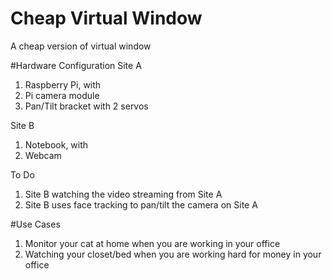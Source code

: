 # Cheap Virtual Window
A cheap version of virtual window

#Hardware Configuration
Site A

1. Raspberry Pi, with
  1. Pi camera module
  2. Pan/Tilt bracket with 2 servos

Site B

1. Notebook, with
  1. Webcam

To Do

1. Site B watching the video streaming from Site A
2. Site B uses face tracking to pan/tilt the camera on Site A

#Use Cases

1. Monitor your cat at home when you are working in your office
2. Watching your closet/bed when you are working hard for money in your office
